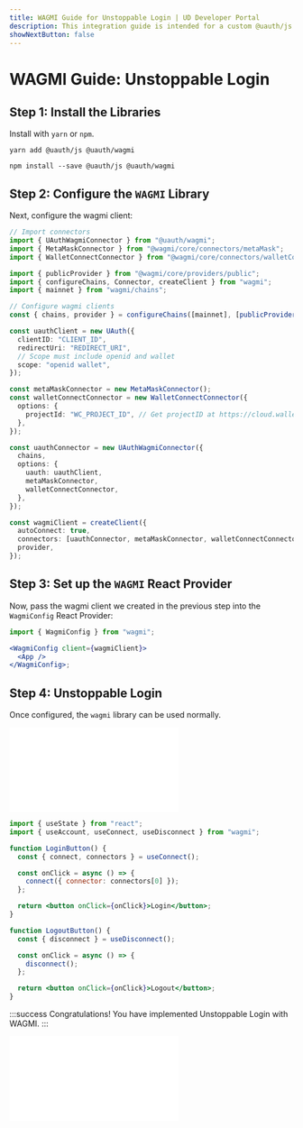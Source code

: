 ```yaml
---
title: WAGMI Guide for Unstoppable Login | UD Developer Portal
description: This integration guide is intended for a custom @uauth/js integration, with the WAGMI library.
showNextButton: false
---
```


# WAGMI Guide: Unstoppable Login

## Step 1: Install the Libraries

Install with `yarn` or `npm`.

```shell yarn
yarn add @uauth/js @uauth/wagmi
```

```shell npm
npm install --save @uauth/js @uauth/wagmi
```

## Step 2: Configure the `WAGMI` Library

Next, configure the wagmi client:

```typescript
// Import connectors
import { UAuthWagmiConnector } from "@uauth/wagmi";
import { MetaMaskConnector } from "@wagmi/core/connectors/metaMask";
import { WalletConnectConnector } from "@wagmi/core/connectors/walletConnect";

import { publicProvider } from "@wagmi/core/providers/public";
import { configureChains, Connector, createClient } from "wagmi";
import { mainnet } from "wagmi/chains";

// Configure wagmi clients
const { chains, provider } = configureChains([mainnet], [publicProvider()]);

const uauthClient = new UAuth({
  clientID: "CLIENT_ID",
  redirectUri: "REDIRECT_URI",
  // Scope must include openid and wallet
  scope: "openid wallet",
});

const metaMaskConnector = new MetaMaskConnector();
const walletConnectConnector = new WalletConnectConnector({
  options: {
    projectId: "WC_PROJECT_ID", // Get projectID at https://cloud.walletconnect.com
  },
});

const uauthConnector = new UAuthWagmiConnector({
  chains,
  options: {
    uauth: uauthClient,
    metaMaskConnector,
    walletConnectConnector,
  },
});

const wagmiClient = createClient({
  autoConnect: true,
  connectors: [uauthConnector, metaMaskConnector, walletConnectConnector],
  provider,
});
```

## Step 3: Set up the `WAGMI` React Provider

Now, pass the wagmi client we created in the previous step into the `WagmiConfig` React Provider:

```jsx
import { WagmiConfig } from "wagmi";

<WagmiConfig client={wagmiClient}>
  <App />
</WagmiConfig>;
```

## Step 4: Unstoppable Login

Once configured, the `wagmi` library can be used normally.

<embed src="/snippets/_login-mainnet-warning.md" />

```jsx
import { useState } from "react";
import { useAccount, useConnect, useDisconnect } from "wagmi";

function LoginButton() {
  const { connect, connectors } = useConnect();

  const onClick = async () => {
    connect({ connector: connectors[0] });
  };

  return <button onClick={onClick}>Login</button>;
}

function LogoutButton() {
  const { disconnect } = useDisconnect();

  const onClick = async () => {
    disconnect();
  };

  return <button onClick={onClick}>Logout</button>;
}
```

:::success Congratulations!
You have implemented Unstoppable Login with WAGMI.
:::

<embed src="/snippets/_login-paths-next.md" />
